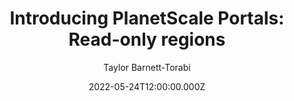 ---
title: 'Introducing PlanetScale Portals: Read-only regions'
date: 2022-05-24T12:00:00.000Z
author: Taylor Barnett-Torabi
summary: Put your data where your users and applications are.
tags:
  - post
remoteURL: https://planetscale.com/blog/introducing-planetscale-portals-read-only-regions
remoteBaseURL: planetscale.com
---